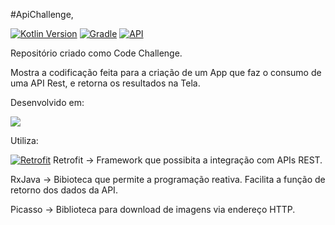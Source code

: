 #ApiChallenge,

[![Kotlin Version](https://img.shields.io/badge/kotlin-1.7.0-blue.svg?style=for-the-badge)](http://kotlinlang.org/)
[![Gradle](https://img.shields.io/badge/gradle-7.2-blue.svg?style=for-the-badge)](https://docs.gradle.org/7.2/release-notes.html)
[![API](https://img.shields.io/badge/API-19%2B-blue.svg?style=for-the-badge)](https://android-arsenal.com/api?level=19)

Repositório criado como Code Challenge.

Mostra a codificação feita para a criação de um App que faz o consumo de uma API Rest, e retorna os resultados na Tela.



Desenvolvido em:

<img src="https://img.shields.io/badge/Kotlin-0095D5?style=for-the-badge&logo=kotlin&logoColor=white" />

Utiliza: 

[![Retrofit](https://img.shields.io/badge/Retrofit-2-brightgreen)](https://square.github.io/retrofit/)
Retrofit -> Framework que possibita a integração com APIs REST.

RxJava -> Bibioteca que permite a programação reativa. Facilita a função de retorno dos dados da API.

Picasso -> Biblioteca para download de imagens via endereço HTTP.
